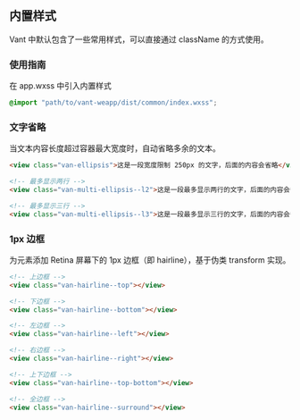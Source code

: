 ## 内置样式
Vant 中默认包含了一些常用样式，可以直接通过 className 的方式使用。

### 使用指南

在 app.wxss 中引入内置样式
```css
@import "path/to/vant-weapp/dist/common/index.wxss";
```

### 文字省略
当文本内容长度超过容器最大宽度时，自动省略多余的文本。

```html
<view class="van-ellipsis">这是一段宽度限制 250px 的文字，后面的内容会省略</view>

<!-- 最多显示两行 -->
<view class="van-multi-ellipsis--l2">这是一段最多显示两行的文字，后面的内容会省略</view>

<!-- 最多显示三行 -->
<view class="van-multi-ellipsis--l3">这是一段最多显示三行的文字，后面的内容会省略</view>
```

### 1px 边框
为元素添加 Retina 屏幕下的 1px 边框（即 hairline），基于伪类 transform 实现。

```html
<!-- 上边框 -->
<view class="van-hairline--top"></view>

<!-- 下边框 -->
<view class="van-hairline--bottom"></view>

<!-- 左边框 -->
<view class="van-hairline--left"></view>

<!-- 右边框 -->
<view class="van-hairline--right"></view>

<!-- 上下边框 -->
<view class="van-hairline--top-bottom"></view>

<!-- 全边框 -->
<view class="van-hairline--surround"></view>
```
